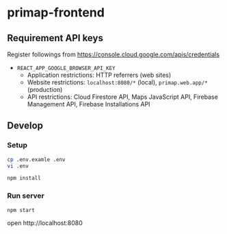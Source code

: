 # primap-frontend
## Requirement API keys
Register followings from https://console.cloud.google.com/apis/credentials

* `REACT_APP_GOOGLE_BROWSER_API_KEY`
  * Application restrictions: HTTP referrers (web sites)
  * Website restrictions: `localhost:8080/*` (local), `primap.web.app/*` (production)
  * API restrictions: Cloud Firestore API, Maps JavaScript API, Firebase Management API, Firebase Installations API

## Develop
### Setup
```bash
cp .env.examle .env
vi .env

npm install
```

### Run server
```bash
npm start
```

open http://localhost:8080
